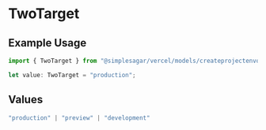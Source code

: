 # TwoTarget

## Example Usage

```typescript
import { TwoTarget } from "@simplesagar/vercel/models/createprojectenvop.js";

let value: TwoTarget = "production";
```

## Values

```typescript
"production" | "preview" | "development"
```